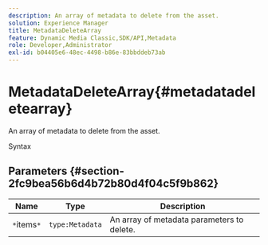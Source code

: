 ```yaml
---
description: An array of metadata to delete from the asset.
solution: Experience Manager
title: MetadataDeleteArray
feature: Dynamic Media Classic,SDK/API,Metadata
role: Developer,Administrator
exl-id: b04405e6-48ec-4498-b86e-83bbddeb73ab
---
```

# MetadataDeleteArray{#metadatadeletearray}

An array of metadata to delete from the asset.

 Syntax 

## Parameters {#section-2fc9bea56b6d4b72b80d4f04c5f9b862}

|  Name  | Type  | Description  |
|---|---|---|
|  `*`items`*`  | `type:Metadata`  | An array of metadata parameters to delete.  |
